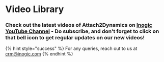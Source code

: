 # Video Library

### Check out the latest videos of Attach2Dynamics on [Inogic YouTube Channel](https://www.youtube.com/channel/UCM4V7ousgLSu1hbOEv4DUuQ?sub\_confirmation=1) - Do subscribe, and don't forget to click on that bell icon to get regular updates on our new videos!

{% hint style="success" %}
For any queries, reach out to us at [crm@inogic.com](mailto:crm@inogic.com)
{% endhint %}
